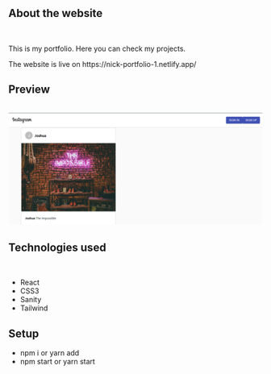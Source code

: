 <h1></h1>
<h2>About the website</h2><br/>
<p>This is my portfolio. Here you can check my projects. </p>
<p>The website is live on https://nick-portfolio-1.netlify.app/ </p>
<h2>Preview</h2><br/>
<img src='https://github.com/Nick9499/Instagram-clone/blob/main/public/instagram.PNG' /><br/>
<h2>Technologies used</h2>
<br>
<ul>
  <li>React</li>
  <li>CSS3</li>
  <li>Sanity</li>
  <li>Tailwind</li>
</ul>
<h2>Setup</h2>
<ul>
  <li>npm i or yarn add</li>
  <li>npm start or yarn start</li>
</ul>
